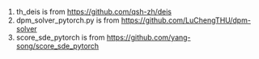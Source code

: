 
1. th_deis is from https://github.com/qsh-zh/deis
2. dpm_solver_pytorch.py is from https://github.com/LuChengTHU/dpm-solver
3. score_sde_pytorch is from https://github.com/yang-song/score_sde_pytorch
